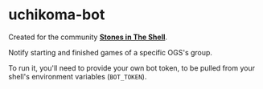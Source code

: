 # uchikoma-bot

Created for the community **[Stones in The Shell](https://sits-go.org/)**.

Notify starting and finished games of a specific OGS's group.

To run it, you'll need to provide your own bot token, to be pulled from your shell's environment variables (`BOT_TOKEN`).